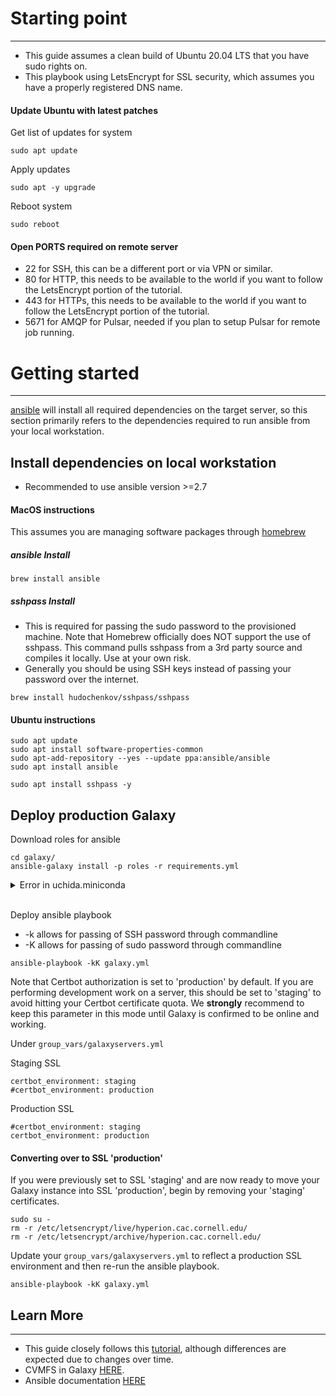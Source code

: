 # Starting point
---
- This guide assumes a clean build of Ubuntu 20.04 LTS that you have sudo rights on.
- This playbook using LetsEncrypt for SSL security, which assumes you have a properly registered DNS name.

#### Update Ubuntu with latest patches
Get list of updates for system
```
sudo apt update
```
Apply updates
```
sudo apt -y upgrade
```
Reboot system
```
sudo reboot
```

#### Open PORTS required on remote server
- 22 for SSH, this can be a different port or via VPN or similar.
- 80 for HTTP, this needs to be available to the world if you want to follow the LetsEncrypt portion of the tutorial.
- 443 for HTTPs, this needs to be available to the world if you want to follow the LetsEncrypt portion of the tutorial.
- 5671 for AMQP for Pulsar, needed if you plan to setup Pulsar for remote job running.

# Getting started
---
[ansible](https://en.wikipedia.org/wiki/Ansible_(software)) will install all required dependencies on the target server, so this section primarily refers to the dependencies required to run ansible from your local workstation.

## Install dependencies on local workstation
- Recommended to use ansible version >=2.7

#### MacOS instructions
This assumes you are managing software packages through [homebrew](https://brew.sh/)

##### ansible Install
```
brew install ansible
```
##### sshpass Install
- This is required for passing the sudo password to the provisioned machine. Note that Homebrew officially does NOT support the use of sshpass. This command pulls sshpass from a 3rd party source and compiles it locally. Use at your own risk.
- Generally you should be using SSH keys instead of passing your password over the internet.
```
brew install hudochenkov/sshpass/sshpass
```

#### Ubuntu instructions
```
sudo apt update
sudo apt install software-properties-common
sudo apt-add-repository --yes --update ppa:ansible/ansible
sudo apt install ansible
```

```
sudo apt install sshpass -y
```

## Deploy production Galaxy

Download roles for ansible
```
cd galaxy/
ansible-galaxy install -p roles -r requirements.yml
```

<details>
<summary> Error in uchida.miniconda
</summary>
<br>
Miniconda version in uchida.miniconda is out of date and requires a manual update for now.

After downloading the roles, make the following change to
uchida.miniconda/vars/main.yml

> "miniconda_installer: Miniconda{{ "3" if miniconda_python == 3 or miniconda_version not in miniconda_oldversions else "" }}-py39_{{ miniconda_version }}-{{ miniconda_systems[ansible_system] }}-{{ miniconda_architecture[ansible_architecture] }}.sh"

</details>
<br>

Deploy ansible playbook
- -k allows for passing of SSH password through commandline
- -K allows for passing of sudo password through commandline

```
ansible-playbook -kK galaxy.yml
```

Note that Certbot authorization is set to 'production' by default. If you are performing development work on a server, this should be set to 'staging' to avoid hitting your Certbot certificate quota. We **strongly** recommend to keep this parameter in this mode until Galaxy is confirmed to be online and working.


Under `group_vars/galaxyservers.yml`

Staging SSL
```
certbot_environment: staging
#certbot_environment: production
```

Production SSL
```
#certbot_environment: staging
certbot_environment: production
```

#### Converting over to SSL 'production'
If you were previously set to SSL 'staging' and are now ready to move your Galaxy instance into SSL 'production', begin by removing your 'staging' certificates.
```
sudo su -
rm -r /etc/letsencrypt/live/hyperion.cac.cornell.edu/
rm -r /etc/letsencrypt/archive/hyperion.cac.cornell.edu/
```

Update your `group_vars/galaxyservers.yml` to reflect a production SSL environment and then re-run the ansible playbook.
```
ansible-playbook -kK galaxy.yml
```

## Learn More
---
- This guide closely follows this [tutorial](https://training.galaxyproject.org/training-material/topics/admin/tutorials/ansible-galaxy/tutorial.html), although differences are expected due to changes over time.
- CVMFS in Galaxy [HERE](https://training.galaxyproject.org/training-material/topics/admin/tutorials/cvmfs/tutorial.html).
- Ansible documentation [HERE](https://docs.ansible.com/)
